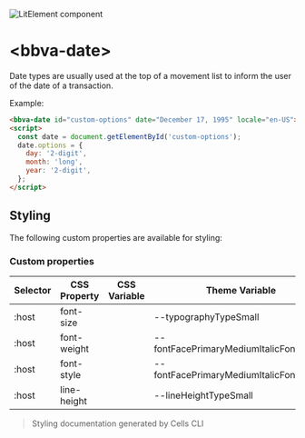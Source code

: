 ![LitElement component](https://img.shields.io/badge/litElement-component-blue.svg)

# \<bbva-date>

Date types are usually used at the top of a movement list to inform the user of the date of a transaction.

Example:

```html
<bbva-date id="custom-options" date="December 17, 1995" locale="en-US"></bbva-date>
<script>
  const date = document.getElementById('custom-options');
  date.options = {
    day: '2-digit',
    month: 'long',
    year: '2-digit',
  };
</script>
```

## Styling

The following custom properties are available for styling:

### Custom properties

| Selector | CSS Property | CSS Variable | Theme Variable                          | Foundations/Fallback                                |
| -------- | ------------ | ------------ | --------------------------------------- | --------------------------------------------------- |
| :host    | font-size    |              | --typographyTypeSmall                   | foundations.typography.typeSmall                    |
| :host    | font-weight  |              | --fontFacePrimaryMediumItalicFontWeight | foundations.fontFacePrimary.mediumItalic.fontWeight |
| :host    | font-style   |              | --fontFacePrimaryMediumItalicFontStyle  | foundations.fontFacePrimary.mediumItalic.fontStyle  |
| :host    | line-height  |              | --lineHeightTypeSmall                   | foundations.lineHeight.typeSmall                    |

> Styling documentation generated by Cells CLI
